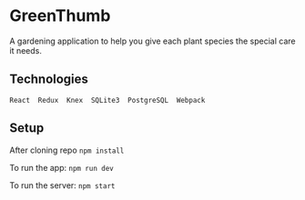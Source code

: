 # GreenThumb
A gardening application to help you give each plant species the special care it needs.

## Technologies
`React 
Redux 
Knex 
SQLite3 
PostgreSQL 
Webpack`

## Setup

After cloning repo
`npm install`

To run the app:
`npm run dev`

To run the server:
`npm start`
